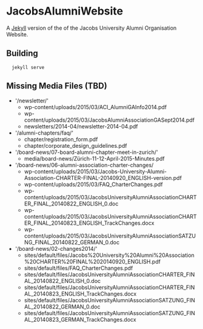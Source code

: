 # JacobsAlumniWebsite
A [Jekyll](https://jekyllrb.com) version of the of the Jacobs University Alumni Organisation Website.  

## Building
```
  jekyll serve
```

## Missing Media Files (TBD)
* '/newsletter/'
  * wp-content/uploads/2015/03/ACI_AlumniGAInfo2014.pdf
  * wp-content/uploads/2015/03/JacobsAlumniAssociationGASept2014.pdf
  * newsletters/2014-04/newsletter-2014-04.pdf
* '/alumni-chapters/faq/'
  * chapter/registration_form.pdf
  * chapter/corporate_design_guidelines.pdf
* '/board-news/07-board-alumni-chapter-meet-in-zurich/'
  * media/board-news/Zürich-11-12-April-2015-Minutes.pdf
* '/board-news/06-alumni-association-charter-changes/
  * wp-content/uploads/2015/03/Jacobs-University-Alumni-Association-CHARTER-FINAL-20140920_ENGLISH-version.pdf
  * wp-content/uploads/2015/03/FAQ_CharterChanges.pdf
  * wp-content/uploads/2015/03/JacobsUniversityAlumniAssociationCHARTER_FINAL_20140822_ENGLISH_0.doc
  * wp-content/uploads/2015/03/JacobsUniversityAlumniAssociationCHARTER_FINAL_20140823_ENGLISH_TrackChanges.docx
  * wp-content/uploads/2015/03/JacobsUniversityAlumniAssociationSATZUNG_FINAL_20140822_GERMAN_0.doc
* '/board-news/02-changes2014/'
  * sites/default/files/Jacobs%20University%20Alumni%20Association%20CHARTER%20FINAL%2020140920_ENGLISH.pdf
  * sites/default/files/FAQ_CharterChanges.pdf
  * sites/default/files/JacobsUniversityAlumniAssociationCHARTER_FINAL_20140822_ENGLISH_0.doc
  * sites/default/files/JacobsUniversityAlumniAssociationCHARTER_FINAL_20140823_ENGLISH_TrackChanges.docx
  * sites/default/files/JacobsUniversityAlumniAssociationSATZUNG_FINAL_20140822_GERMAN_0.doc
  * sites/default/files/JacobsUniversityAlumniAssociationSATZUNG_FINAL_20140823_GERMAN_TrackChanges.docx
